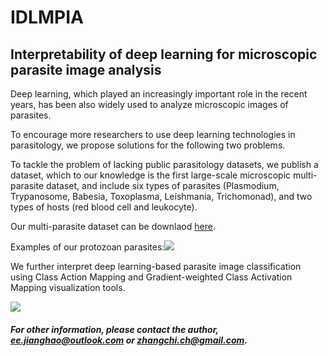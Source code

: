 # IDLMPIA
## Interpretability of deep learning for microscopic parasite image analysis

Deep learning, which played an increasingly important role in the recent years, has been also widely used to analyze microscopic images of parasites. <br>

To encourage more researchers to use deep learning technologies in parasitology, we propose solutions for the following two problems.<br> 

To tackle the problem of lacking public parasitology datasets, we publish a dataset, which to our knowledge is the first large-scale microscopic multi-parasite dataset, and include six types of parasites (Plasmodium, Trypanosome, Babesia, Toxoplasma, Leishmania, Trichomonad), and two types of hosts (red blood cell and leukocyte). <br>

Our multi-parasite dataset can be downlaod [here](https://data.mendeley.com/datasets/4tnhbsh58c/draft?a=58f32edd-d920-49a2-b690-7eb8508400d9).<br>

Examples of our protozoan parasites:![](IDLMPIA/picture/dataset.png)


We further interpret deep learning-based parasite image classification using Class Action Mapping and Gradient-weighted Class Activation Mapping visualization tools.<br>

![](IDLMPIA/picture/CAM_Grad-CAM.png)

##### For other information, please contact the author, ee.jianghao@outlook.com or zhangchi.ch@gmail.com.
